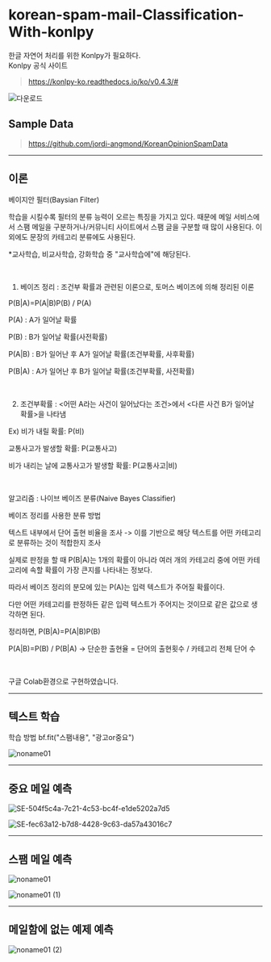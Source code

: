 # korean-spam-mail-Classification-With-konlpy

한글 자연어 처리를 위한 Konlpy가 필요하다.   
Konlpy 공식 사이트   
> https://konlpy-ko.readthedocs.io/ko/v0.4.3/#

![다운로드](https://user-images.githubusercontent.com/49277505/137443549-4baefd9b-9954-45e7-b9b3-62746d4a8c16.png)
## Sample Data
> https://github.com/jordi-angmond/KoreanOpinionSpamData

-----------------------------------------------
## 이론

베이지안 필터(Baysian Filter)

학습을 시킬수록 필터의 분류 능력이 오르는 특징을 가지고 있다. 때문에 메일 서비스에서 스팸 메일을 구분하거나/커뮤니티 사이트에서 스팸 글을 구분할 때 많이 사용된다. 이외에도 문장의 카테고리 분류에도 사용된다.

*교사학습, 비교사학습, 강화학습 중 "교사학습에"에 해당된다.

​

1. 베이즈 정리 : 조건부 확률과 관련된 이론으로, 토머스 베이즈에 의해 정리된 이론

P(B|A)=P(A|B)P(B) / P(A)

P(A) : A가 일어날 확률

P(B) : B가 일어날 확률(사전확률)

P(A|B) : B가 일어난 후 A가 일어날 확률(조건부확률, 사후확률)

P(B|A) : A가 일어난 후 B가 일어날 확률(조건부확률, 사전확률)

​

2. 조건부확률 : <어떤 A라는 사건이 일어났다는 조건>에서 <다른 사건 B가 일어날 확률>을 나타냄

Ex) 비가 내릴 확률: P(비)

교통사고가 발생할 확률: P(교통사고)

비가 내리는 날에 교통사고가 발생할 확률: P(교통사고|비)

​

알고리즘 : 나이브 베이즈 분류(Naive Bayes Classifier)

베이즈 정리를 사용한 분류 방법

텍스트 내부에서 단어 출현 비율을 조사 -> 이를 기반으로 해당 텍스트를 어떤 카테고리로 분류하는 것이 적합한지 조사

실제로 판정을 할 때 P(B|A)는 1개의 확률이 아니라 여러 개의 카테고리 중에 어떤 카테고리에 속할 확률이 가장 큰지를 나타내는 정보다.

따라서 베이즈 정리의 분모에 있는 P(A)는 입력 텍스트가 주어질 확률이다.

다만 어떤 카테고리를 판정하든 같은 입력 텍스트가 주어지는 것이므로 같은 값으로 생각하면 된다.

정리하면, P(B|A)=P(A|B)P(B)

P(A|B)=P(B) / P(B|A) -> 단순한 출현율 = 단어의 출현횟수 / 카테고리 전체 단어 수


​

구글 Colab환경으로 구현하였습니다.

--------------------------------------------

## 텍스트 학습

학습 방법
    bf.fit("스팸내용", "광고or중요")
    
![noname01](https://user-images.githubusercontent.com/49277505/137443735-ca097d92-c2e2-425e-b388-1c618ccd0a03.png)

-----------------------------------------
## 중요 메일 예측

![SE-504f5c4a-7c21-4c53-bc4f-e1de5202a7d5](https://user-images.githubusercontent.com/49277505/137443918-223d2681-1e92-4756-8b1b-545099425161.png)

![SE-fec63a12-b7d8-4428-9c63-da57a43016c7](https://user-images.githubusercontent.com/49277505/137443927-72db4c3d-9831-40eb-87b9-04b51560a89a.png)

-----------------------------------------
## 스팸 메일 예측

![noname01](https://user-images.githubusercontent.com/49277505/137444006-b80c8620-a8ca-42aa-b06a-ffb4541866cd.png)

![noname01 (1)](https://user-images.githubusercontent.com/49277505/137444014-38bd56f2-9ffa-4665-941e-77b24b79bebf.png)

-----------------------------------------
## 메일함에 없는 예제 예측

![noname01 (2)](https://user-images.githubusercontent.com/49277505/137444060-1ce5fbd4-6eed-4a60-a63a-4c345ed8ff46.png)


